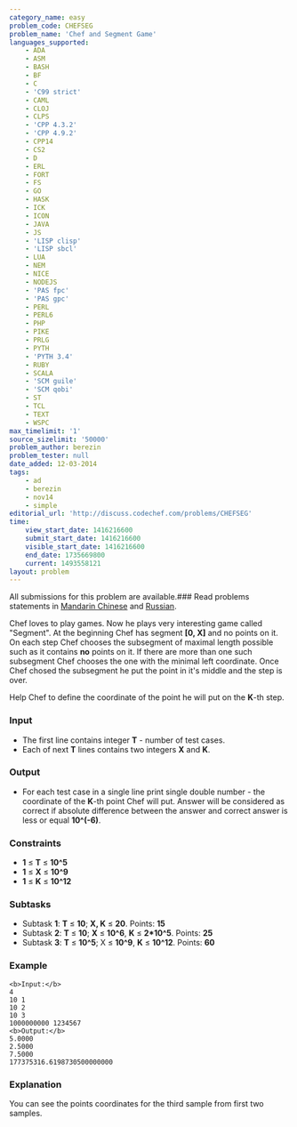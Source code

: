 ```yaml
---
category_name: easy
problem_code: CHEFSEG
problem_name: 'Chef and Segment Game'
languages_supported:
    - ADA
    - ASM
    - BASH
    - BF
    - C
    - 'C99 strict'
    - CAML
    - CLOJ
    - CLPS
    - 'CPP 4.3.2'
    - 'CPP 4.9.2'
    - CPP14
    - CS2
    - D
    - ERL
    - FORT
    - FS
    - GO
    - HASK
    - ICK
    - ICON
    - JAVA
    - JS
    - 'LISP clisp'
    - 'LISP sbcl'
    - LUA
    - NEM
    - NICE
    - NODEJS
    - 'PAS fpc'
    - 'PAS gpc'
    - PERL
    - PERL6
    - PHP
    - PIKE
    - PRLG
    - PYTH
    - 'PYTH 3.4'
    - RUBY
    - SCALA
    - 'SCM guile'
    - 'SCM qobi'
    - ST
    - TCL
    - TEXT
    - WSPC
max_timelimit: '1'
source_sizelimit: '50000'
problem_author: berezin
problem_tester: null
date_added: 12-03-2014
tags:
    - ad
    - berezin
    - nov14
    - simple
editorial_url: 'http://discuss.codechef.com/problems/CHEFSEG'
time:
    view_start_date: 1416216600
    submit_start_date: 1416216600
    visible_start_date: 1416216600
    end_date: 1735669800
    current: 1493558121
layout: problem
---
```

All submissions for this problem are available.###  Read problems statements in [Mandarin Chinese](http://www.codechef.com/download/translated/NOV14/mandarin/CHEFSEG.pdf) and [Russian](http://www.codechef.com/download/translated/NOV14/russian/CHEFSEG.pdf).

Chef loves to play games. Now he plays very interesting game called "Segment". At the beginning Chef has segment **\[0, X\]** and no points on it. On each step Chef chooses the subsegment of maximal length possible such as it contains **no** points on it. If there are more than one such subsegment Chef chooses the one with the minimal left coordinate. Once Chef chosed the subsegment he put the point in it's middle and the step is over.

Help Chef to define the coordinate of the point he will put on the **K**-th step.

### Input

- The first line contains integer **T** - number of test cases.
- Each of next **T** lines contains two integers **X** and **K**.

### Output

- For each test case in a single line print single double number - the coordinate of the **K**-th point Chef will put. Answer will be considered as correct if absolute difference between the answer and correct answer is less or equal **10^(-6)**.

### Constraints

- **1** ≤ **T** ≤ **10^5**
- **1** ≤ **X** ≤ **10^9**
- **1** ≤ **K** ≤ **10^12**

### Subtasks

- Subtask **1**: **T** ≤ **10**; **X, K** ≤ **20**. Points: **15**
- Subtask **2**: **T** ≤ **10**; **X** ≤ **10^6**, **K** ≤ **2\*10^5**. Points: **25**
- Subtask **3**: **T** ≤ **10^5**; X ≤ **10^9**, **K** ≤ **10^12**. Points: **60**

### Example

```
<b>Input:</b>
4
10 1
10 2
10 3
1000000000 1234567
<b>Output:</b>
5.0000
2.5000
7.5000
177375316.6198730500000000

```
### Explanation

You can see the points coordinates for the third sample from first two samples.